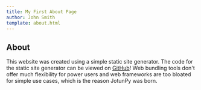 ```yaml
---
title: My First About Page
author: John Smith
template: about.html
---
```


## About

This website was created using a simple static site generator. The code for the static site generator can be viewed on [GitHub](https://github.com/cyn1x/static-site-generator)! Web bundling tools don't offer much flexibility for power users and web frameworks are too bloated for simple use cases, which is the reason JotunPy was born.
